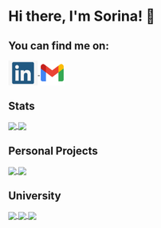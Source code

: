 # Hi there, I'm Sorina! 👋

## You can find me on:
<a href = "https://www.linkedin.com/in/sorina-alexandra-%C8%99erban-58767b17b/">
    <img src = "LinkedIn.png" alt="Linkedin" width = "auto" height="50px" align="center" title="LinkedIn"/>
</a>
<a href = "mailto:sorinaserban6582@gmail.com/">
    <img src = "Gmail.png" alt="Email" width = "auto" height="50px" align="center"title="Email" />
</a>

## Stats

<a href = "https://github.com/sorinaalexandraserban?tab=repositories">
  <img align = "center" src = "https://github-readme-stats.vercel.app/api?username=sorinaalexandraserban&count_private=true&show_icons=true&theme=onedark&include_all_commits=true&card_width=50px" />
</a>               
<a href = "https://github.com/sorinaalexandraserban?tab=repositories">
  <img align = "center" src = "https://github-readme-stats.vercel.app/api/top-langs/?username=sorinaalexandraserban&langs_count=5&count_private=true&theme=onedark&layout=compact&card_width=250px" />
</a>

## Personal Projects

</a>
<a href = "https://github.com/sorinaalexandraserban/Android-CityGuideBrasov">
  <img src = "https://github-readme-stats.vercel.app/api/pin/?username=sorinaalexandraserban&repo=Android-CityGuideBrasov&theme=onedark&hide_border" align = "center"/>
</a>

</a>
<a href = "https://github.com/sorinaalexandraserban/Windows-Forms-Project">
  <img src = "https://github-readme-stats.vercel.app/api/pin/?username=sorinaalexandraserban&repo=Windows-Forms-Project&theme=onedark&hide_border" align = "center"/>
</a>

## University

</a>
<a href = "https://github.com/sorinaalexandraserban/DataStructures">
  <img src = "https://github-readme-stats.vercel.app/api/pin/?username=sorinaalexandraserban&repo=DataStructures&theme=onedark&hide_border" align = "center"/>
</a>

</a>
<a href = "https://github.com/sorinaalexandraserban/CTS_Seminar">
  <img src = "https://github-readme-stats.vercel.app/api/pin/?username=sorinaalexandraserban&repo=CTS_Seminar&theme=onedark&hide_border" align = "center"/>
</a>

</a>
<a href = "https://github.com/sorinaalexandraserban/CTS_Curs">
  <img src = "https://github-readme-stats.vercel.app/api/pin/?username=sorinaalexandraserban&repo=CTS_Curs&theme=onedark&hide_border" align = "center"/>
</a>
